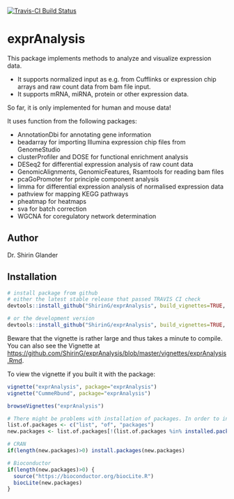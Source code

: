 [![Travis-CI Build Status](https://travis-ci.org/ShirinG/exprAnalysis.svg?branch=master)](https://travis-ci.org/ShirinG/exprAnalysis)

# exprAnalysis

This package implements methods to analyze and visualize expression data.

  + It supports normalized input as e.g. from Cufflinks or expression chip arrays and raw count data from bam file input.
  + It supports mRNA, miRNA, protein or other expression data.

So far, it is only implemented for human and mouse data!

It uses function from the following packages:

  + AnnotationDbi for annotating gene information
  + beadarray for importing Illumina expression chip files from GenomeStudio
  + clusterProfiler and DOSE for functional enrichment analysis
  + DESeq2 for differential expression analysis of raw count data
  + GenomicAlignments, GenomicFeatures, Rsamtools for reading bam files
  + pcaGoPromoter for principle component analysis
  + limma for differential expression analysis of normalised expression data
  + pathview for mapping KEGG pathways
  + pheatmap for heatmaps
  + sva for batch correction
  + WGCNA for coregulatory network determination

## Author ##

Dr. Shirin Glander

## Installation ##

```r
# install package from github
# either the latest stable release that passed TRAVIS CI check
devtools::install_github("ShirinG/exprAnalysis", build_vignettes=TRUE, ref = "stable.version0.1.0")

# or the development version
devtools::install_github("ShirinG/exprAnalysis", build_vignettes=TRUE, ref = "master")
```

Beware that the vignette is rather large and thus takes a minute to compile. You can also see the Vignette at https://github.com/ShirinG/exprAnalysis/blob/master/vignettes/exprAnalysis.Rmd.

To view the vignette if you built it with the package:
```r
vignette("exprAnalysis", package="exprAnalysis")
vignette("CummeRbund", package="exprAnalysis")

browseVignettes("exprAnalysis")

# There might be problems with installation of packages. In order to install them manually:
list.of.packages <- c("list", "of", "packages")
new.packages <- list.of.packages[!(list.of.packages %in% installed.packages()[,"Package"])]

# CRAN
if(length(new.packages)>0) install.packages(new.packages)

# Bioconductor
if(length(new.packages)>0) {
  source("https://bioconductor.org/biocLite.R")
  biocLite(new.packages)
}
```
